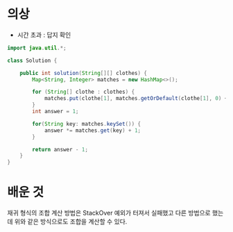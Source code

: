 # 의상
* 시간 초과 : 답지 확인

```java
import java.util.*;

class Solution {

    public int solution(String[][] clothes) {
        Map<String, Integer> matches = new HashMap<>();

        for (String[] clothe : clothes) {
            matches.put(clothe[1], matches.getOrDefault(clothe[1], 0) + 1);
        }
        int answer = 1;

        for(String key: matches.keySet()) {
            answer *= matches.get(key) + 1;
        }

        return answer - 1;
    }
}
```

# 배운 것
재귀 형식의 조합 계산 방법은 StackOver 예외가 터져서 실패했고 다른 방법으로 했는데 위와 같은 방식으로도 조합을 계산할 수 있다.